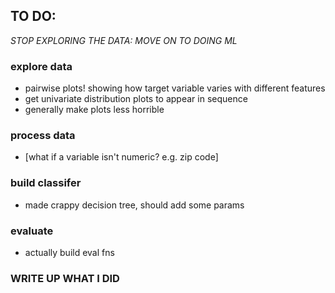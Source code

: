 ## TO DO:

*STOP EXPLORING THE DATA: MOVE ON TO DOING ML*

### explore data
- pairwise plots! showing how target variable varies with different features
- get univariate distribution plots to appear in sequence
- generally make plots less horrible

### process data
- [what if a variable isn't numeric? e.g. zip code]

### build classifer
- made crappy decision tree, should add some params

### evaluate
- actually build eval fns

### WRITE UP WHAT I DID